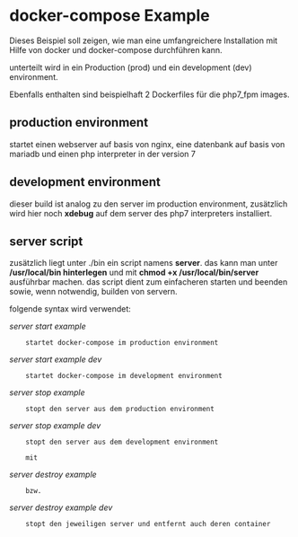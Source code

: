 docker-compose Example 
======================

Dieses Beispiel soll zeigen, wie man eine umfangreichere Installation mit Hilfe von docker und docker-compose durchführen kann.

unterteilt wird in ein Production (prod) und ein development (dev) environment. 

Ebenfalls enthalten sind beispielhaft 2 Dockerfiles für die php7_fpm images. 

production environment
----------------------
startet einen webserver auf basis von nginx, eine datenbank auf basis von mariadb und einen php interpreter in der version 7

development environment
-----------------------
dieser build ist analog zu den server im production environment, zusätzlich wird hier noch **xdebug** auf dem server des php7 interpreters installiert.

server script
-------------
zusätzlich liegt unter ./bin ein script namens **server**. das kann man unter **/usr/local/bin hinterlegen** und mit **chmod +x /usr/local/bin/server** ausführbar machen. 
das script dient zum einfacheren starten und beenden sowie, wenn notwendig, builden von servern. 

folgende syntax wird verwendet:

*server start example*

		startet docker-compose im production environment

*server start example dev* 

		startet docker-compose im development environment

*server stop example*

		stopt den server aus dem production environment

*server stop example dev*

		stopt den server aus dem development environment

		mit 

*server destroy example*

		bzw.

*server destroy example dev*

		stopt den jeweiligen server und entfernt auch deren container